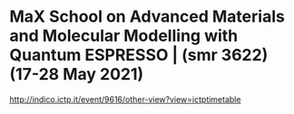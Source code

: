 # MaX School on Advanced Materials and Molecular Modelling with Quantum ESPRESSO | (smr 3622)  (17-28 May 2021)

<http://indico.ictp.it/event/9616/other-view?view=ictptimetable>
